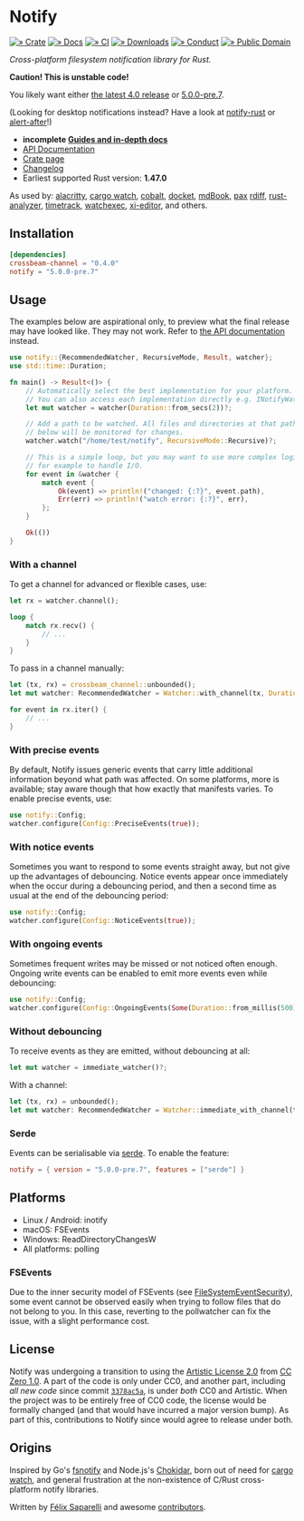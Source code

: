 # Notify

[![» Crate](https://flat.badgen.net/crates/v/notify)][crate]
[![» Docs](https://flat.badgen.net/badge/api/docs.rs/df3600)][docs]
[![» CI](https://flat.badgen.net/github/checks/notify-rs/notify/main)][build]
[![» Downloads](https://flat.badgen.net/crates/d/notify)][crate]
[![» Conduct](https://flat.badgen.net/badge/contributor/covenant/5e0d73)][coc]
[![» Public Domain](https://flat.badgen.net/badge/license/CC0-1.0/purple)][cc0]

_Cross-platform filesystem notification library for Rust._

**Caution! This is unstable code!**

You likely want either [the latest 4.0 release] or [5.0.0-pre.7].

[the latest 4.0 release]: https://github.com/notify-rs/notify/tree/v4.0.16#notify
[5.0.0-pre.7]: https://github.com/notify-rs/notify/tree/v5.0.0-pre.7#notify

(Looking for desktop notifications instead? Have a look at [notify-rust] or
[alert-after]!)

- **incomplete [Guides and in-depth docs][wiki]**
- [API Documentation][docs]
- [Crate page][crate]
- [Changelog][changelog]
- Earliest supported Rust version: **1.47.0**

As used by: [alacritty], [cargo watch], [cobalt], [docket], [mdBook], [pax]
[rdiff], [rust-analyzer], [timetrack], [watchexec], [xi-editor], and others.

## Installation

```toml
[dependencies]
crossbeam-channel = "0.4.0"
notify = "5.0.0-pre.7"
```

## Usage

The examples below are aspirational only, to preview what the final release may
have looked like. They may not work. Refer to [the API documentation][docs] instead.

```rust
use notify::{RecommendedWatcher, RecursiveMode, Result, watcher};
use std::time::Duration;

fn main() -> Result<()> {
    // Automatically select the best implementation for your platform.
    // You can also access each implementation directly e.g. INotifyWatcher.
    let mut watcher = watcher(Duration::from_secs(2))?;

    // Add a path to be watched. All files and directories at that path and
    // below will be monitored for changes.
    watcher.watch("/home/test/notify", RecursiveMode::Recursive)?;

    // This is a simple loop, but you may want to use more complex logic here,
    // for example to handle I/O.
    for event in &watcher {
        match event {
            Ok(event) => println!("changed: {:?}", event.path),
            Err(err) => println!("watch error: {:?}", err),
        };
    }

    Ok(())
}
```

### With a channel

To get a channel for advanced or flexible cases, use:

```rust
let rx = watcher.channel();

loop {
    match rx.recv() {
        // ...
    }
}
```

To pass in a channel manually:

```rust
let (tx, rx) = crossbeam_channel::unbounded();
let mut watcher: RecommendedWatcher = Watcher::with_channel(tx, Duration::from_secs(2))?;

for event in rx.iter() {
    // ...
}
```

### With precise events

By default, Notify issues generic events that carry little additional
information beyond what path was affected. On some platforms, more is
available; stay aware though that how exactly that manifests varies. To enable
precise events, use:

```rust
use notify::Config;
watcher.configure(Config::PreciseEvents(true));
```

### With notice events

Sometimes you want to respond to some events straight away, but not give up the
advantages of debouncing. Notice events appear once immediately when the occur
during a debouncing period, and then a second time as usual at the end of the
debouncing period:

```rust
use notify::Config;
watcher.configure(Config::NoticeEvents(true));
```

### With ongoing events

Sometimes frequent writes may be missed or not noticed often enough. Ongoing
write events can be enabled to emit more events even while debouncing:

```rust
use notify::Config;
watcher.configure(Config::OngoingEvents(Some(Duration::from_millis(500))));
```

### Without debouncing

To receive events as they are emitted, without debouncing at all:

```rust
let mut watcher = immediate_watcher()?;
```

With a channel:

```rust
let (tx, rx) = unbounded();
let mut watcher: RecommendedWatcher = Watcher::immediate_with_channel(tx)?;
```

### Serde

Events can be serialisable via [serde]. To enable the feature:

```toml
notify = { version = "5.0.0-pre.7", features = ["serde"] }
```

## Platforms

- Linux / Android: inotify
- macOS: FSEvents
- Windows: ReadDirectoryChangesW
- All platforms: polling

### FSEvents

Due to the inner security model of FSEvents (see [FileSystemEventSecurity]),
some event cannot be observed easily when trying to follow files that do not
belong to you. In this case, reverting to the pollwatcher can fix the issue,
with a slight performance cost.

## License

Notify was undergoing a transition to using the
[Artistic License 2.0][artistic] from [CC Zero 1.0][cc0]. A part of
the code is only under CC0, and another part, including _all new code_ since
commit [`3378ac5a`], is under _both_ CC0 and Artistic. When the project was to be
entirely free of CC0 code, the license would be formally changed (and that would
have incurred a major version bump). As part of this, contributions to Notify since
would agree to release under both.

[`3378ac5a`]: https://github.com/notify-rs/notify/commit/3378ac5ad5f174dfeacce6edadd7ded1a08d384e

## Origins

Inspired by Go's [fsnotify] and Node.js's [Chokidar], born out of need for
[cargo watch], and general frustration at the non-existence of C/Rust
cross-platform notify libraries.

Written by [Félix Saparelli] and awesome [contributors].

[Chokidar]: https://github.com/paulmillr/chokidar
[FileSystemEventSecurity]: https://developer.apple.com/library/mac/documentation/Darwin/Conceptual/FSEvents_ProgGuide/FileSystemEventSecurity/FileSystemEventSecurity.html
[Félix Saparelli]: https://passcod.name
[alacritty]: https://github.com/jwilm/alacritty
[alert-after]: https://github.com/frewsxcv/alert-after
[artistic]: ./LICENSE.ARTISTIC
[build]: https://github.com/notify-rs/notify/actions
[cargo watch]: https://github.com/passcod/cargo-watch
[cc0]: ./LICENSE
[changelog]: ./CHANGELOG.md
[cobalt]: https://github.com/cobalt-org/cobalt.rs
[coc]: http://contributor-covenant.org/version/1/4/
[contributors]: https://github.com/notify-rs/notify/graphs/contributors
[crate]: https://crates.io/crates/notify
[docket]: https://iwillspeak.github.io/docket/
[docs]: https://docs.rs/notify/5.0.0-pre.7/notify/
[fsnotify]: https://github.com/go-fsnotify/fsnotify
[handlebars-iron]: https://github.com/sunng87/handlebars-iron
[hotwatch]: https://github.com/francesca64/hotwatch
[mdBook]: https://github.com/rust-lang-nursery/mdBook
[notify-rust]: https://github.com/hoodie/notify-rust
[pax]: https://pax.js.org/
[rdiff]: https://github.com/dyule/rdiff
[rust-analyzer]: https://github.com/rust-analyzer/rust-analyzer
[serde]: https://serde.rs/
[timetrack]: https://github.com/joshmcguigan/timetrack
[watchexec]: https://github.com/mattgreen/watchexec
[wiki]: https://github.com/notify-rs/notify/wiki
[xi-editor]: https://xi-editor.io/
